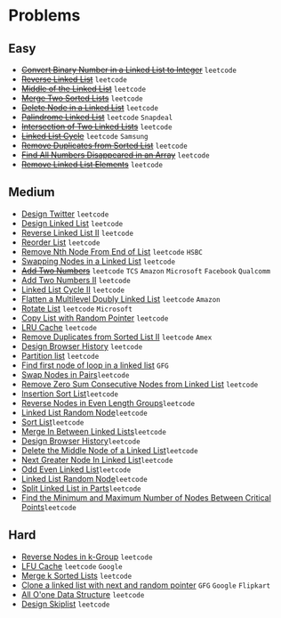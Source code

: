 # Problems

## Easy

- ~~[Convert Binary Number in a Linked List to Integer](https://leetcode.com/problems/convert-binary-number-in-a-linked-list-to-integer/)~~ `leetcode`
- ~~[Reverse Linked List](https://leetcode.com/problems/reverse-linked-list/)~~ `leetcode`
- ~~[Middle of the Linked List](https://leetcode.com/problems/middle-of-the-linked-list/)~~ `leetcode`
- ~~[Merge Two Sorted Lists](https://leetcode.com/problems/merge-two-sorted-lists/)~~ `leetcode`
- ~~[Delete Node in a Linked List](https://leetcode.com/problems/delete-node-in-a-linked-list/)~~ `leetcode`
- ~~[Palindrome Linked List](https://leetcode.com/problems/palindrome-linked-list/)~~ `leetcode` `Snapdeal`
- ~~[Intersection of Two Linked Lists](https://leetcode.com/problems/intersection-of-two-linked-lists/)~~ `leetcode`
- ~~[Linked List Cycle](https://leetcode.com/problems/linked-list-cycle/)~~ `leetcode` `Samsung`
- ~~[Remove Duplicates from Sorted List](https://leetcode.com/problems/remove-duplicates-from-sorted-list/)~~ `leetcode`
- ~~[Find All Numbers Disappeared in an Array](https://leetcode.com/problems/find-all-numbers-disappeared-in-an-array/)~~ `leetcode`
- ~~[Remove Linked List Elements](https://leetcode.com/problems/remove-linked-list-elements/)~~ `leetcode`

## Medium

- [Design Twitter](https://leetcode.com/problems/design-twitter/) `leetcode`
- [Design Linked List](https://leetcode.com/problems/design-linked-list/) `leetcode`
- [Reverse Linked List II](https://leetcode.com/problems/reverse-linked-list-ii/) `leetcode`
- [Reorder List](https://leetcode.com/problems/reorder-list/) `leetcode`
- [Remove Nth Node From End of List](https://leetcode.com/problems/remove-nth-node-from-end-of-list/) `leetcode` `HSBC`
- [Swapping Nodes in a Linked List](https://leetcode.com/problems/swapping-nodes-in-a-linked-list/) `leetcode`
- ~~[Add Two Numbers](https://leetcode.com/problems/add-two-numbers/)~~ `leetcode` `TCS` `Amazon` `Microsoft` `Facebook` `Qualcomm`
- [Add Two Numbers II](https://leetcode.com/problems/add-two-numbers-ii/) `leetcode`
- [Linked List Cycle II](https://leetcode.com/problems/linked-list-cycle-ii/) `leetcode`
- [Flatten a Multilevel Doubly Linked List](https://leetcode.com/problems/flatten-a-multilevel-doubly-linked-list/) `leetcode` `Amazon`
- [Rotate List](https://leetcode.com/problems/rotate-list/) `leetcode` `Microsoft`
- [Copy List with Random Pointer](https://leetcode.com/problems/copy-list-with-random-pointer/) `leetcode`
- [LRU Cache](https://leetcode.com/problems/lru-cache/) `leetcode`
- [Remove Duplicates from Sorted List II](https://leetcode.com/problems/remove-duplicates-from-sorted-list-ii/) `leetcode` `Amex`
- [Design Browser History](https://leetcode.com/problems/design-browser-history/) `leetcode`
- [Partition list](https://leetcode.com/problems/partition-list/) `leetcode`
- [Find first node of loop in a linked list](https://www.geeksforgeeks.org/find-first-node-of-loop-in-a-linked-list/) `GFG`
- [Swap Nodes in Pairs](https://leetcode.com/problems/swap-nodes-in-pairs/)`leetcode`
- [Remove Zero Sum Consecutive Nodes from Linked List](https://leetcode.com/problems/remove-zero-sum-consecutive-nodes-from-linked-list/) `leetcode`
- [Insertion Sort List](https://leetcode.com/problems/insertion-sort-list/)`leetcode`
- [Reverse Nodes in Even Length Groups](https://leetcode.com/problems/reverse-nodes-in-even-length-groups/)`leetcode`
- [Linked List Random Node](https://leetcode.com/problems/linked-list-random-node/)`leetcode`
- [Sort List](https://leetcode.com/problems/sort-list/)`leetcode`
- [Merge In Between Linked Lists](https://leetcode.com/problems/merge-in-between-linked-lists/)`leetcode`
- [Design Browser History](https://leetcode.com/problems/design-browser-history/)`leetcode`
- [Delete the Middle Node of a Linked List](https://leetcode.com/problems/delete-the-middle-node-of-a-linked-list/)`leetcode`
- [Next Greater Node In Linked List](https://leetcode.com/problems/next-greater-node-in-linked-list/)`leetcode`
- [Odd Even Linked List](https://leetcode.com/problems/odd-even-linked-list/)`leetcode`
- [Linked List Random Node](https://leetcode.com/problems/linked-list-random-node/)`leetcode`
- [Split Linked List in Parts](https://leetcode.com/problems/split-linked-list-in-parts/)`leetcode`
- [Find the Minimum and Maximum Number of Nodes Between Critical Points](https://leetcode.com/problems/find-the-minimum-and-maximum-number-of-nodes-between-critical-points/)`leetcode`

## Hard

- [Reverse Nodes in k-Group](https://leetcode.com/problems/reverse-nodes-in-k-group/) `leetcode`
- [LFU Cache](https://leetcode.com/problems/lfu-cache/) `leetcode` `Google`
- [Merge k Sorted Lists](https://leetcode.com/problems/merge-k-sorted-lists/) `leetcode`
- [Clone a linked list with next and random pointer](https://www.geeksforgeeks.org/clone-linked-list-next-random-pointer-o1-space/) `GFG` `Google` `Flipkart`
- [All O'one Data Structure](https://leetcode.com/problems/all-oone-data-structure/) `leetcode`
- [Design Skiplist](https://leetcode.com/problems/design-skiplist/) `leetcode`
